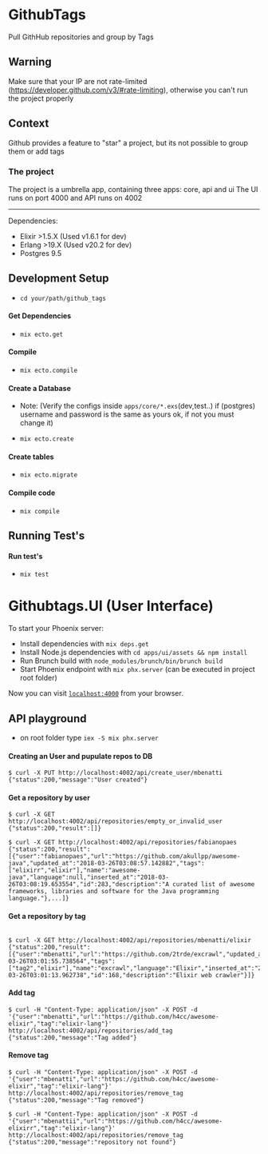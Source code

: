 # GithubTags

Pull GithHub repositories and group by Tags

## Warning

Make sure that your IP are not rate-limited (https://developer.github.com/v3/#rate-limiting), otherwise you can't run the project properly

## Context

Github provides a feature to "star" a project, but its not possible to group them or add tags

### The project

The project is a umbrella app, containing three apps: core, api and ui
The UI runs on port 4000 and API runs on 4002

----

Dependencies:
  - Elixir >1.5.X (Used v1.6.1 for dev)
  - Erlang >19.X (Used v20.2 for dev)
  - Postgres 9.5
  
## Development Setup

  * `cd your/path/github_tags`

#### Get Dependencies

  * `mix ecto.get`

#### Compile

  * `mix ecto.compile`

#### Create a Database

 - Note: (Verify the configs inside `apps/core/*.exs`(dev,test..) if (postgres) username and password is the same as yours ok, if not you must change it)

  * `mix ecto.create`

#### Create tables

  * `mix ecto.migrate`

#### Compile code

  * `mix compile`

## Running Test's

#### Run test's

  * `mix test`                                                                                                 
  
# Githubtags.UI (User Interface)

To start your Phoenix server:
  * Install dependencies with `mix deps.get`
  * Install Node.js dependencies with `cd apps/ui/assets && npm install`
  * Run Brunch build with `node_modules/brunch/bin/brunch build`
  * Start Phoenix endpoint with `mix phx.server` (can be executed in project root folder)

Now you can visit [`localhost:4000`](http://localhost:4000) from your browser.

## API playground

  * on root folder type `iex -S mix phx.server`
  
#### Creating an User and pupulate repos to DB

```Shell
$ curl -X PUT http://localhost:4002/api/create_user/mbenatti
{"status":200,"message":"User created"}
```

#### Get a repository by user

```Shell
$ curl -X GET http://localhost:4002/api/repositories/empty_or_invalid_user
{"status":200,"result":[]}

$ curl -X GET http://localhost:4002/api/repositories/fabianopaes
{"status":200,"result":[{"user":"fabianopaes","url":"https://github.com/akullpp/awesome-java","updated_at":"2018-03-26T03:08:57.142882","tags":["elixirr","elixir"],"name":"awesome-java","language":null,"inserted_at":"2018-03-26T03:08:19.653554","id":283,"description":"A curated list of awesome frameworks, libraries and software for the Java programming language."},...]}
```

#### Get a repository by tag

```Shell

$ curl -X GET http://localhost:4002/api/repositories/mbenatti/elixir
{"status":200,"result":[{"user":"mbenatti","url":"https://github.com/2trde/excrawl","updated_at":"2018-03-26T03:01:55.738564","tags":["tag2","elixir"],"name":"excrawl","language":"Elixir","inserted_at":"2018-03-26T03:01:13.962738","id":168,"description":"Elixir web crawler"}]}

```

#### Add tag

```Shell
$ curl -H "Content-Type: application/json" -X POST -d '{"user":"mbenatti","url":"https://github.com/h4cc/awesome-elixir","tag":"elixir-lang"}' http://localhost:4002/api/repositories/add_tag
{"status":200,"message":"Tag added"}
```

#### Remove tag

```Shell
$ curl -H "Content-Type: application/json" -X POST -d '{"user":"mbenatti","url":"https://github.com/h4cc/awesome-elixir","tag":"elixir-lang"}' http://localhost:4002/api/repositories/remove_tag
{"status":200,"message":"Tag removed"}

$ curl -H "Content-Type: application/json" -X POST -d '{"user":"mbenattii","url":"https://github.com/h4cc/awesome-elixirr","tag":"elixir-lang"}' http://localhost:4002/api/repositories/remove_tag
{"status":200,"message":"repository not found"}
```


